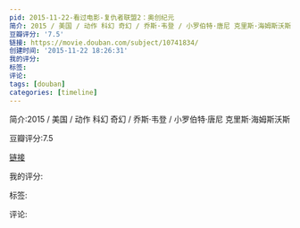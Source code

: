 ```yaml
---
pid: 2015-11-22-看过电影-复仇者联盟2：奥创纪元
简介: 2015 / 美国 / 动作 科幻 奇幻 / 乔斯·韦登 / 小罗伯特·唐尼 克里斯·海姆斯沃斯
豆瓣评分: '7.5'
链接: https://movie.douban.com/subject/10741834/
创建时间: '2015-11-22 18:26:31'
我的评分:
标签:
评论:
tags: [douban]
categories: [timeline]
---
```

简介:2015 / 美国 / 动作 科幻 奇幻 / 乔斯·韦登 / 小罗伯特·唐尼 克里斯·海姆斯沃斯

豆瓣评分:7.5

[链接](https://movie.douban.com/subject/10741834/)

我的评分:

标签:

评论:

